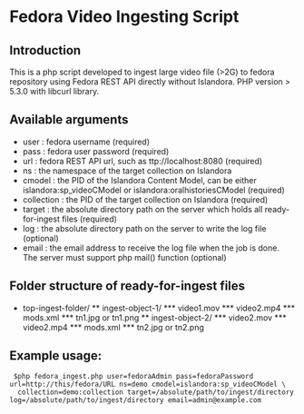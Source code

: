 # Fedora Video Ingesting Script


## Introduction

This is a php script developed to ingest large video file (>2G) to fedora repository using Fedora REST API directly without Islandora. 
PHP version > 5.3.0 with libcurl library.

## Available arguments
  * user : fedora username (required)
  * pass : fedora user password (required)
  * url : fedora REST API url, such as ttp://localhost:8080 (required)
  * ns : the namespace of the target collection on Islandora
  * cmodel : the PID of the Islandora Content Model, can be either islandora:sp_videoCModel or islandora:oralhistoriesCModel (required)
  * collection : the PID of the target collection on Islandora (required)
  * target : the absolute directory path on the server which holds all ready-for-ingest files (required)
  * log : the absolute directory path on the server to write the log file (optional)
  * email : the email address to receive the log file when the job is done. The server must support php mail() function (optional)
  
## Folder structure of ready-for-ingest files
  * top-ingest-folder/
  ** ingest-object-1/
  *** video1.mov
  *** video2.mp4
  *** mods.xml
  *** tn1.jpg or tn1.png
  ** ingest-object-2/
  *** video2.mov
  *** video2.mp4
  *** mods.xml
  *** tn2.jpg or tn2.png

## Example usage:
```
 $php fedora_ingest.php user=fedoraAdmin pass=fedoraPassword url=http://this/fedora/URL ns=demo cmodel=islandora:sp_videoCModel \
  collection=demo:collection target=/absolute/path/to/ingest/directory log=/absolute/path/to/ingest/directory email=admin@example.com
```